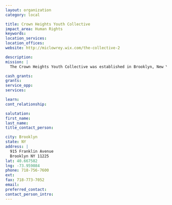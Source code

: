 ```yaml
---
layout: organization
category: local

title: Crown Heights Youth Collective
impact_area: Human Rights
keywords: 
location_services: 
location_offices: 
website: http://miclowrey.wix.com/the-collective-2

description: 
mission: |
  The Crown Heights Youth Collective was established in Brooklyn, New York in 1978 in response to the need to provide comprehensive services for disadvantaged youth. The Collective serves the diverse African and Hasidic communities of Crown Heights, and during the past 22 years have served more than 85,000 young people. With our unique hands on approach we meet the youth wherever they are; whether it is the playground, schoolroom or street corner. Although we continue to target youth aged 3-22 years old, our services are also available to the community-at-large. The "Collective" provides opportunities to all who really care about themselves and their neighbor to do something for the community.

cash_grants: 
grants: 
service_opp: 
services: 

learn: 
cont_relationship: 

salutation: 
first_name: 
last_name: 
title_contact_person: 

city: Brooklyn
state: NY
address: |
  915 Franklin Avenue    
  Brooklyn NY 11225
lat: 40.667582
lng: -73.959084
phone: 718-756-7600
ext: 
fax: 718-773-7052
email: 
preferred_contact: 
contact_person_intro: 
---
```

